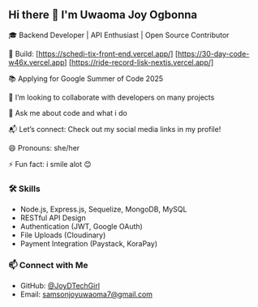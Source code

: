 ## Hi there 👋 I'm Uwaoma Joy Ogbonna

🎓 Backend Developer | API Enthusiast | Open Source Contributor

🚀 Build: [https://schedi-tix-front-end.vercel.app/]  [https://30-day-code-w46x.vercel.app] [https://ride-record-lisk-nextjs.vercel.app/]

📚 Applying for Google Summer of Code 2025

👯 I’m looking to collaborate with developers on many projects

💬 Ask me about code and what i do

📬 Let’s connect: Check out my social media links in my profile!

😄 Pronouns: she/her

⚡ Fun fact: i smile alot 😊

### 🛠️ Skills
- Node.js, Express.js, Sequelize, MongoDB, MySQL
- RESTful API Design
- Authentication (JWT, Google OAuth)
- File Uploads (Cloudinary)
- Payment Integration (Paystack, KoraPay)

### 📫 Connect with Me
- GitHub: [@JoyDTechGirl](https://github.com/JoyDTechGirl)
- Email: samsonjoyuwaoma7@gmail.com
